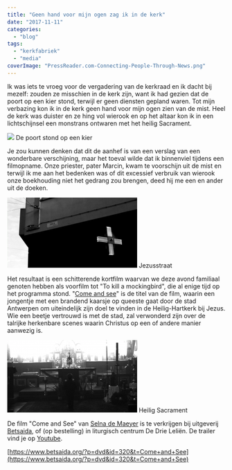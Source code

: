 ```yaml
---
title: "Geen hand voor mijn ogen zag ik in de kerk"
date: "2017-11-11"
categories: 
  - "blog"
tags: 
  - "kerkfabriek"
  - "media"
coverImage: "PressReader.com-Connecting-People-Through-News.png"
---
```


Ik was iets te vroeg voor de vergadering van de kerkraad en ik dacht bij mezelf: zouden ze misschien in de kerk zijn, want ik had gezien dat de poort op een kier stond, terwijl er geen diensten gepland waren. Tot mijn verbazing kon ik in de kerk geen hand voor mijn ogen zien van de mist. Heel de kerk was duister en ze hing vol wierook en op het altaar kon ik in een lichtschijnsel een monstrans ontwaren met het heilig Sacrament.

![](images/kier.bmp) De poort stond op een kier

Je zou kunnen denken dat dit de aanhef is van een verslag van een wonderbare verschijning, maar het toeval wilde dat ik binnenviel tijdens een filmopname. Onze priester, pater Marcin, kwam te voorschijn uit de mist en terwijl ik me aan het bedenken was of dit excessief verbruik van wierook onze boekhouding niet het gedrang zou brengen, deed hij me een en ander uit de doeken.

![](images/jezusstraat-300x162.png) Jezusstraat

Het resultaat is een schitterende kortfilm waarvan we deze avond familiaal genoten hebben als voorfilm tot "To kill a mockingbird", die al enige tijd op het programma stond. "[Come and see](https://www.pressreader.com/netherlands/katholiek-nieuwsblad/20170929/281573765890624)" is de titel van de film, waarin een jongentje met een brandend kaarsje op queeste gaat door de stad Antwerpen om uiteindelijk zijn doel te vinden in de Heilig-Hartkerk bij Jezus. Wie een beetje vertrouwd is met de stad, zal verwonderd zijn over de talrijke herkenbare scenes waarin Christus op een of andere manier aanwezig is. 

![](images/altaar-300x167.png) Heilig Sacrament

De film "Come and See" van [Selna de Maeyer](https://www.instagram.com/sdmaeyer/) is te verkrijgen bij uitgeverij [Betsaida](https://www.betsaida.org/?p=dvd&id=320&t=Come+and+See), of (op bestelling) in liturgisch centrum De Drie Leliën. De trailer vind je op [Youtube](https://www.youtube.com/watch?v=eRQc9seL6Cc).

[https://www.betsaida.org/?p=dvd&id=320&t=Come+and+See](https://www.betsaida.org/?p=dvd&id=320&t=Come+and+See)
